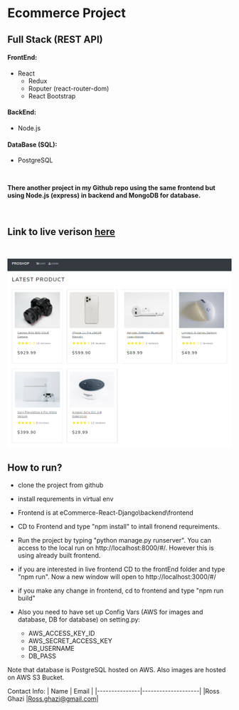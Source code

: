 # Ecommerce Project

## Full Stack (REST API)

#### FrontEnd:

- React
  - Redux
  - Roputer (react-router-dom)
  - React Bootstrap

#### BackEnd:

- Node.js

#### DataBase (SQL):

- PostgreSQL

<br />

**There another project in my Github repo using the same frontend but using Node.js (express) in backend and MongoDB for database.**

<br />

## Link to live verison [here](https://www.onlineshopsample.ca/)

<br />

![alt text](./resources/images/Preview.PNG)

## How to run?

- clone the project from github
- install requrements in virtual env
- Frontend is at eCommerce-React-Django\backend\frontend
- CD to Frontend and type "npm install" to intall fronend requreiments.
- Run the project by typing "python manage.py runserver". You can access to the local run on http://localhost:8000/#/. However this is using already built frontend.
- if you are interested in live frontend CD to the frontEnd folder and type "npm run". Now a new window will open to http://localhost:3000/#/
- if you make any change in frontend, cd to frontend and type "npm run build"

- Also you need to have set up Config Vars (AWS for images and database, DB for database) on setting.py:
  - AWS_ACCESS_KEY_ID
  - AWS_SECRET_ACCESS_KEY
  - DB_USERNAME
  - DB_PASS

Note that database is PostgreSQL hosted on AWS. Also images are hosted on AWS S3 Bucket.

Contact Info:
| Name | Email |
|---------------|--------------------|
|Ross Ghazi |Ross.ghazi@gmail.com|
